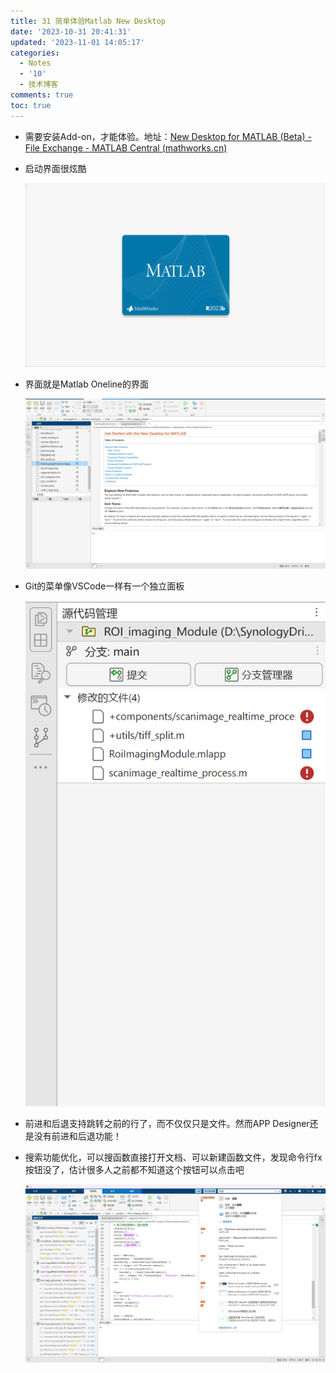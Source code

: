 ```yaml
---
title: 31 简单体验Matlab New Desktop
date: '2023-10-31 20:41:31'
updated: '2023-11-01 14:05:17'
categories:
  - Notes
  - '10'
  - 技术博客
comments: true
toc: true
---
```




* 需要安装Add-on，才能体验。地址：[New Desktop for MATLAB (Beta) - File Exchange - MATLAB Central (mathworks.cn)](https://ww2.mathworks.cn/matlabcentral/fileexchange/119593-new-desktop-for-matlab-beta)
* 启动界面很炫酷

  ​![image](https://raw.githubusercontent.com/Achuan-2/PicBed/pic/assets/202311011405083.png)​
* 界面就是Matlab Oneline的界面

  ​![image](https://raw.githubusercontent.com/Achuan-2/PicBed/pic/assets/202311011405881.png)​
* Git的菜单像VSCode一样有一个独立面板

  ​![image](https://raw.githubusercontent.com/Achuan-2/PicBed/pic/assets/202311011405057.png)​
* 前进和后退支持跳转之前的行了，而不仅仅只是文件。然而APP Designer还是没有前进和后退功能！
* 搜索功能优化，可以搜函数直接打开文档、可以新建函数文件，发现命令行fx按钮没了，估计很多人之前都不知道这个按钮可以点击吧

  ​![image](https://raw.githubusercontent.com/Achuan-2/PicBed/pic/assets/202311011405702.png)​
